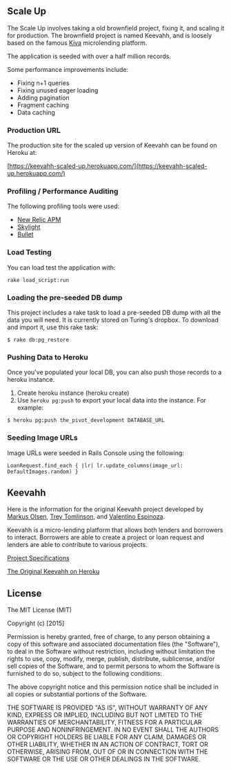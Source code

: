 ## Scale Up
The Scale Up involves taking a old brownfield project, fixing it, and scaling it
for production. The brownfield project is named Keevahh, and is loosely based on
the famous [Kiva](http://www.kiva.org/) microlending platform.

The application is seeded with over a half million records.

Some performance improvements include:

* Fixing n+1 queries
* Fixing unused eager loading
* Adding pagination
* Fragment caching
* Data caching

### Production URL
The production site for the scaled up version of Keevahh can be found on Heroku
at:

[https://keevahh-scaled-up.herokuapp.com/](https://keevahh-scaled-up.herokuapp.com/)

### Profiling / Performance Auditing
The following profiling tools were used:

* [New Relic APM](https://newrelic.com/)
* [Skylight](https://www.skylight.io/)
* [Bullet](https://github.com/flyerhzm/bullet)

### Load Testing
You can load test the application with:

`rake load_script:run`

### Loading the pre-seeded DB dump

This project includes a rake task to load a pre-seeded
DB dump with all the data you will need. It is currently
stored on Turing's dropbox. To download and import it,
use this rake task:

```
$ rake db:pg_restore
```

### Pushing Data to Heroku

Once you've populated your local DB, you can also push those
records to a heroku instance.

1. Create heroku instance (heroku create)
2. Use `heroku pg:push` to export your local data into
the instance. For example:

```
$ heroku pg:push the_pivot_development DATABASE_URL
```

### Seeding Image URLs
Image URLs were seeded in Rails Console using the following:

`LoanRequest.find_each { |lr| lr.update_columns(image_url: DefaultImages.random)
}`

## Keevahh

Here is the information for the original Keevahh project developed by [Markus
Olsen](https://github.com/neslom), [Trey Tomlinson](https://github.com/treyx),
and [Valentino Espinoza](https://github.com/xvalentino).

Keevahh is a micro-lending platform that allows both lenders and borrowers to
interact. Borrowers are able to create a project or loan request and lenders are
able to contribute to various projects.

[Project Specifications](https://github.com/turingschool/lesson_plans/blob/master/ruby_03-professional_rails_applications/the_pivot.markdown)

[The Original Keevahh on Heroku](https://lendkeevahh.herokuapp.com/)

## License

The MIT License (MIT)

Copyright (c) [2015]

Permission is hereby granted, free of charge, to any person obtaining a copy
of this software and associated documentation files (the "Software"), to deal
in the Software without restriction, including without limitation the rights
to use, copy, modify, merge, publish, distribute, sublicense, and/or sell
copies of the Software, and to permit persons to whom the Software is
furnished to do so, subject to the following conditions:

The above copyright notice and this permission notice shall be included in all
copies or substantial portions of the Software.

THE SOFTWARE IS PROVIDED "AS IS", WITHOUT WARRANTY OF ANY KIND, EXPRESS OR
IMPLIED, INCLUDING BUT NOT LIMITED TO THE WARRANTIES OF MERCHANTABILITY,
FITNESS FOR A PARTICULAR PURPOSE AND NONINFRINGEMENT. IN NO EVENT SHALL THE
AUTHORS OR COPYRIGHT HOLDERS BE LIABLE FOR ANY CLAIM, DAMAGES OR OTHER
LIABILITY, WHETHER IN AN ACTION OF CONTRACT, TORT OR OTHERWISE, ARISING FROM,
OUT OF OR IN CONNECTION WITH THE SOFTWARE OR THE USE OR OTHER DEALINGS IN THE
SOFTWARE.
